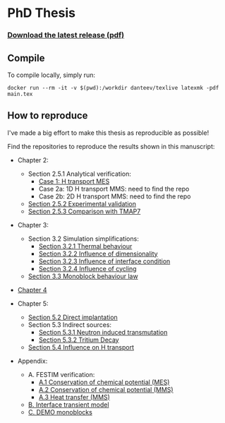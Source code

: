 # PhD Thesis

### [Download the latest release (pdf)](https://github.com/remdelaportemathurin/phdthesis/releases/latest/download/main.pdf)


## Compile
To compile locally, simply run:

```
docker run --rm -it -v $(pwd):/workdir danteev/texlive latexmk -pdf main.tex
```

## How to reproduce

I've made a big effort to make this thesis as reproducible as possible!

Find the repositories to reproduce the results shown in this manuscript:

- Chapter 2:
    - Section 2.5.1 Analytical verification:
        - [Case 1: H transport MES](https://github.com/RemDelaporteMathurin/PhDthesis/blob/main/scripts/mes_simple_diffusion.py)
        - Case 2a: 1D H transport MMS: need to find the repo
        - Case 2b: 2D H transport MMS: need to find the repo
    - [Section 2.5.2 Experimental validation](https://github.com/RemDelaporteMathurin/tds_optimisation)
    - [Section 2.5.3 Comparison with TMAP7](https://github.com/RemDelaporteMathurin/interface_conditions_paper)

- Chapter 3:
    - Section 3.2 Simulation simplifications:
        - [Section 3.2.1 Thermal behaviour](https://github.com/RemDelaporteMathurin/monoblock_parametric)
        - [Section 3.2.2 Influence of dimensionality](https://github.com/RemDelaporteMathurin/monoblock_dimension_effects)
        - [Section 3.2.3 Influence of interface condition](https://github.com/RemDelaporteMathurin/monoblock_interface_condition)
        - [Section 3.2.4 Influence of cycling](https://github.com/RemDelaporteMathurin/monoblock_cycling)
    - [Section 3.3 Monoblock behaviour law](https://github.com/RemDelaporteMathurin/monoblock_parametric)
- [Chapter 4](https://github.com/RemDelaporteMathurin/divHretention-Nucl.Fusion-2021)
- Chapter 5:
    - [Section 5.2 Direct implantation](https://github.com/RemDelaporteMathurin/he_fenics)
    - Section 5.3 Indirect sources:
        - [Section 5.3.1 Neutron induced transmutation](https://github.com/RemDelaporteMathurin/monoblock_neutronics)
        - [Section 5.3.2 Tritium Decay](https://github.com/RemDelaporteMathurin/t_decay_in_monoblocks)
    - [Section 5.4 Influence on H transport](https://github.com/RemDelaporteMathurin/he_h_coupling)
- Appendix:
    - A. FESTIM verification:
        - [A.1 Conservation of chemical potential (MES)](https://github.com/RemDelaporteMathurin/interface_conditions_paper)
        - [A.2 Conservation of chemical potential (MMS)](https://github.com/RemDelaporteMathurin/interface_conditions_paper)
        - [A.3 Heat transfer (MMS)](https://github.com/RemDelaporteMathurin/PhDthesis/blob/main/scripts/verif_heat_transfer_elbow.py)
    - [B. Interface transient model](https://github.com/RemDelaporteMathurin/interface_conditions_paper)
    - [C. DEMO monoblocks](https://github.com/RemDelaporteMathurin/3d_monoblocks)